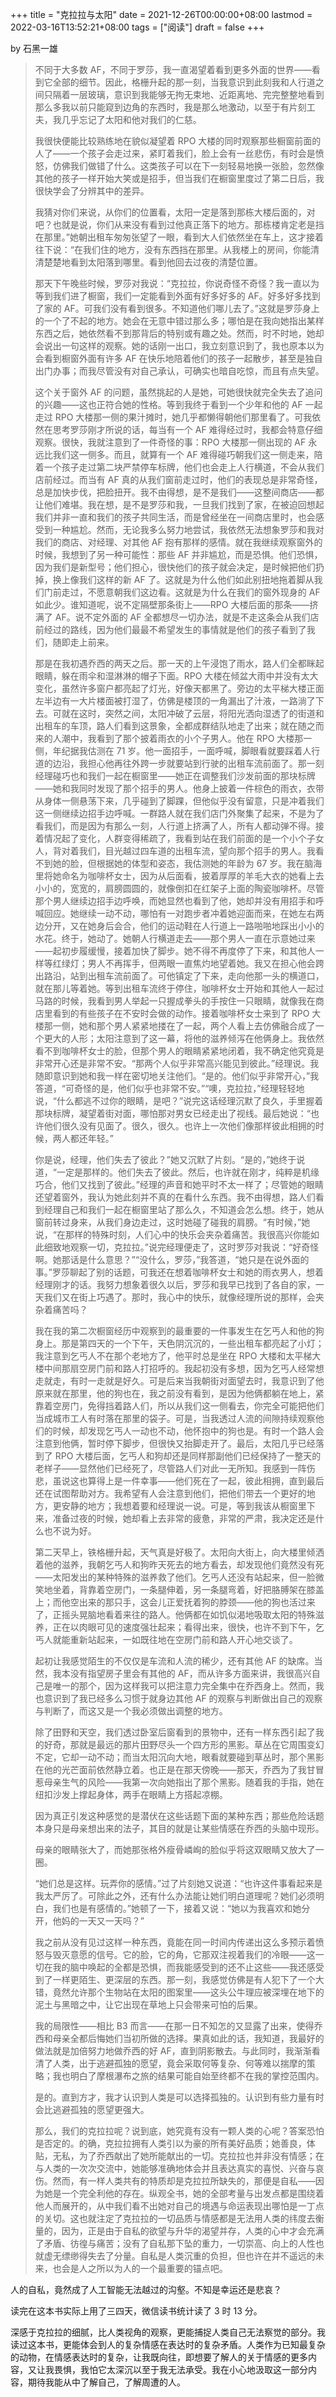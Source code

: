 +++
title = "克拉拉与太阳"
date = 2021-12-26T00:00:00+08:00
lastmod = 2022-03-16T13:52:21+08:00
tags = ["阅读"]
draft = false
+++

by 石黑一雄

> 不同于大多数 AF，不同于罗莎，我一直渴望着看到更多外面的世界——看到它全部的细节。因此，格栅升起的那一刻，当我意识到此刻我和人行道之间只隔着一层玻璃，意识到我能够无拘无束地、近距离地、完完整整地看到那么多我以前只能窥到边角的东西时，我是那么地激动，以至于有片刻工夫，我几乎忘记了太阳和他对我们的仁慈。
>
> 我很快便能比较熟练地在貌似凝望着 RPO 大楼的同时观察那些橱窗前面的人了——一个孩子会走过来，紧盯着我们，脸上会有一丝悲伤，有时会是愤怒，仿佛我们做错了什么。这类孩子可以在下一刻轻易地换一张脸，忽然像其他的孩子一样开始大笑或是招手，但当我们在橱窗里度过了第二日后，我很快学会了分辨其中的差异。
>
> 我猜对你们来说，从你们的位置看，太阳一定是落到那栋大楼后面的，对吧？也就是说，你们从来没有看到过他真正落下的地方。那栋楼肯定老是挡在那里。”她朝出租车匆匆张望了一眼，看到大人们依然坐在车上，这才接着往下说：“在我们住的地方，没有东西挡在那里。从我楼上的房间，你能清清楚楚地看到太阳落到哪里。看到他回去过夜的清楚位置。
>
> 那天下午晚些时候，罗莎对我说：“克拉拉，你说奇怪不奇怪？我一直以为等到我们进了橱窗，我们一定能看到外面有好多好多的 AF。好多好多找到了家的 AF。可我们没有看到很多。不知道他们哪儿去了。”这就是罗莎身上的一个了不起的地方。她会在无意中错过那么多；哪怕是在我向她指出某样东西之后，她依然看不到那背后的特别或有趣之处。然而，时不时地，她却会说出一句这样的观察。她的话刚一出口，我立刻意识到了，我也原本以为会看到橱窗外面有许多 AF 在快乐地陪着他们的孩子一起散步，甚至是独自出门办事；而我尽管没有对自己承认，可确实也暗自吃惊，而且有点失望。
>
> 这个关于窗外 AF 的问题，虽然挑起的人是她，可她很快就完全失去了追问的兴趣——这也正符合她的性格。等到我终于看到一个少年和他的 AF 一起走过 RPO 大楼那一侧的果汁摊时，她几乎都懒得朝他们那里看了。可我依然在思考罗莎刚才所说的话，每当有一个 AF 难得经过时，我都会特意仔细观察。很快，我就注意到了一件奇怪的事：RPO 大楼那一侧出现的 AF 永远比我们这一侧多。而且，就算有一个 AF 难得碰巧朝我们这一侧走来，陪着一个孩子走过第二块严禁停车标牌，他们也会走上人行横道，不会从我们店前经过。而当有 AF 真的从我们窗前走过时，他们的表现总是非常奇怪，总是加快步伐，把脸扭开。我不由得想，是不是我们——这整间商店——都让他们难堪。我在想，是不是罗莎和我，一旦我们找到了家，在被迫回想起我们并非一直和我们的孩子共同生活，而是曾经坐在一间商店里时，也会感受到一种尴尬。然而，无论我多么努力地尝试，我依然无法想象罗莎和我对我们的商店、对经理、对其他 AF 抱有那样的感情。就在我继续观察窗外的时候，我想到了另一种可能性：那些 AF 并非尴尬，而是恐惧。他们恐惧，因为我们是新型号；他们担心，很快他们的孩子就会决定，是时候把他们扔掉，换上像我们这样的新 AF 了。这就是为什么他们如此别扭地拖着脚从我们门前走过，不愿意朝我们这边看。这就是为什么在我们的窗外现身的 AF 如此少。谁知道呢，说不定隔壁那条街上——RPO 大楼后面的那条——挤满了 AF。说不定外面的 AF 全都想尽一切办法，就是不走这条会从我们店前经过的路线，因为他们最最不希望发生的事情就是他们的孩子看到了我们，随即走上前来。
>
> 那是在我初遇乔西的两天之后。那一天的上午浸饱了雨水，路人们全都眯起眼睛，躲在雨伞和湿淋淋的帽子下面。RPO 大楼在倾盆大雨中并没有太大变化，虽然许多窗户都亮起了灯光，好像天都黑了。旁边的太平梯大楼正面左半边有一大片楼面被打湿了，仿佛是楼顶的一角漏出了汁液，一路淌了下去。可就在这时，突然之间，太阳冲破了云层，将阳光洒向湿透了的街道和出租车的车顶，路人们看到这景象，全都成群结队地走了出来；就在随之而来的人潮中，我看到了那个披着雨衣的小个子男人。他在 RPO 大楼那一侧，年纪据我估测在 71 岁。他一面招手，一面呼喊，脚眼看就要踩着人行道的边沿，我担心他再往外跨一步就要站到行驶的出租车流前面了。那一刻经理碰巧也和我们一起在橱窗里——她正在调整我们沙发前面的那块标牌——她和我同时发现了那个招手的男人。他身上披着一件棕色的雨衣，衣带从身体一侧悬荡下来，几乎碰到了脚踝，但他似乎没有留意，只是冲着我们这一侧继续边招手边呼喊。一群路人就在我们店门外聚集了起来，不是为了看我们，而是因为有那么一刻，人行道上挤满了人，所有人都动弹不得。接着情况起了变化，人群变得稀疏了，我看到站在我们前面的是一个小个子女人，背对着我们，目光越过四车道的出租车流，望向那个招手的男人。我看不到她的脸，但根据她的体型和姿态，我估测她的年龄为 67 岁。我在脑海里将她命名为咖啡杯女士，因为从后面看，披着厚厚的羊毛大衣的她看上去小小的，宽宽的，肩膀圆圆的，就像倒扣在红架子上面的陶瓷咖啡杯。尽管那个男人继续边招手边呼唤，而她显然也看到了他，她却并没有用招手和呼喊回应。她继续一动不动，哪怕有一对跑步者冲着她迎面而来，在她左右两边分开，又在她身后会合，他们的运动鞋在人行道上一路啪啪地踩出小小的水花。终于，她动了。她朝人行横道走去——那个男人一直在示意她过来——起初步履缓慢，接着加快了脚步。她不得不再度停了下来，和其他人一样等红绿灯；男人不再挥手，但两眼一直焦灼地望着她。我又在担心他会跨出路沿，站到出租车流前面了。可他镇定了下来，走向他那一头的横道口，就在那儿等着她。等到出租车流终于停住，咖啡杯女士开始和其他人一起过马路的时候，我看到男人举起一只握成拳头的手按住一只眼睛，就像我在商店里看到的有些孩子在不安时会做的动作。接着咖啡杯女士来到了 RPO 大楼那一侧，她和那个男人紧紧地搂在了一起，两个人看上去仿佛融合成了一个更大的人形；太阳注意到了这一幕，将他的滋养倾泻在他俩身上。我依然看不到咖啡杯女士的脸，但那个男人的眼睛紧紧地闭着，我不确定他究竟是非常开心还是非常不安。“那两个人似乎非常高兴能见到彼此。”经理说。我随即意识到她和我一样在密切地关注他们。“是的。他们似乎非常开心，”我答道，“可奇怪的是，他们似乎也非常不安。”“噢，克拉拉，”经理轻轻地说，“什么都逃不过你的眼睛，是吧？”说完这话经理沉默了良久，手里握着那块标牌，凝望着街对面，哪怕那对男女已经走出了视线。最后她说：“也许他们很久没有见面了。很久，很久。也许上一次他们像那样彼此相拥的时候，两人都还年轻。”
>
> 你是说，经理，他们失去了彼此？”她又沉默了片刻。“是的，”她终于说道，“一定是那样的。他们失去了彼此。然后，也许就在刚才，纯粹是机缘巧合，他们又找到了彼此。”经理的声音和她平时不太一样了；尽管她的眼睛还望着窗外，我认为她此刻并不真的在看什么东西。我不由得想，路人们看到经理自己和我们一起在橱窗里站了那么久，不知道会怎么想。终于，她从窗前转过身来，从我们身边走过，这时她碰了碰我的肩膀。“有时候，”她说，“在那样的特殊时刻，人们心中的快乐会夹杂着痛苦。我很高兴你能如此细致地观察一切，克拉拉。”说完经理便走了，这时罗莎对我说：“好奇怪啊。她那话是什么意思？”“没什么，罗莎，”我答道，“她只是在说外面的事。”罗莎聊起了别的话题，可我还在想着咖啡杯女士和她的雨衣男人，想着经理刚才的话。我努力想象着很久以后，罗莎和我早已找到了各自的家，一天我们又在街上巧遇了。那时，我心中的快乐，就像经理所说的那样，会夹杂着痛苦吗？
>
> 我在我的第二次橱窗经历中观察到的最重要的一件事发生在乞丐人和他的狗身上。那是第四天的一个下午，天色阴沉沉的，一些出租车都亮起了小灯；我注意到乞丐人不在那个老地方了，他平时总是坐在 RPO 大楼和太平梯大楼中间那扇空房门前和路人打招呼的。我起初没有多想，因为乞丐人经常想走就走，有时一走就是好久。可是后来当我朝街对面望去时，我意识到了他原来就在那里，他的狗也在，我之前没有看到，是因为他俩都躺在地上，紧靠着空房门，免得挡着路人们，所以从我们这一侧看去，你完全可能把他们当成城市工人有时落在那里的袋子。可是，当我透过人流的间隙持续观察他们的时候，却发现乞丐人一动也不动，他怀抱中的狗也是。有时一个路人会注意到他俩，暂时停下脚步，但很快又抬脚走开了。最后，太阳几乎已经落到了 RPO 大楼后面，乞丐人和狗却还是同样那副他们已经保持了一整天的老样子——显然他们已经死了，尽管路人们对此一无所知。我感到一阵伤悲，虽说这也算得上是一件幸事——他们死在了一起，彼此相拥，直到最后还在试图帮助对方。我希望有人会注意到他们，把他们带去一个更好的地方，更安静的地方；我想着要和经理说一说。可是，等到我该从橱窗里下来，准备过夜的时候，她却看上去非常的疲惫，非常的严肃，我决定还是什么也不说为好。
>
> 第二天早上，铁格栅升起，天气真是好极了。太阳向大街上，向大楼里倾洒着他的滋养，我朝乞丐人和狗昨天死去的地方看去，却发现他们竟然没有死——太阳发出的某种特殊的滋养救了他们。乞丐人还没有站起来，但一脸微笑地坐着，背靠着空房门，一条腿伸着，另一条腿弯着，好把胳膊架在膝盖上；而他空出来的那只手，这会儿正爱抚着狗的脖颈——他的狗也活过来了，正摇头晃脑地看着来往的路人。他俩都在如饥似渴地吸取太阳的特殊滋养，正在以肉眼可见的速度强壮起来；看得出来，很快，也许不到下午，乞丐人就能重新站起来，一如既往地在空房门前和路人开心地交谈了。
>
> 起初让我感觉陌生的不仅仅是车流和人流的稀少，还有其他 AF 的缺席。当然，我本没有指望房子里会有其他的 AF，而从许多方面来讲，我很高兴自己是唯一的那个，因为这样我可以把注意力完全集中在乔西身上。然而，我也意识到了我已经多么习惯于就身边其他 AF 的观察与判断做出自己的观察与判断了，而这又是一个我必须做出调整的地方。
>
> 除了田野和天空，我们透过卧室后窗看到的景物中，还有一样东西引起了我的好奇，那就是最远的那片田野尽头一个四方形的黑影。草丛在它周围变幻不定，它却一动不动；而当太阳沉向大地，眼看就要碰到草丛时，那个黑影在他的光芒面前依然静立着。也正是在那天傍晚——那天，乔西为了我甘冒惹母亲生气的风险——我第一次向她指出了那个黑影。随着我的手指，她在纽扣沙发上撑起身体，两手在眼睛上方搭起凉棚。
>
> 因为真正引发这种感觉的是潜伏在这些话题下面的某种东西；那些危险话题本身只是母亲想出来的法子，其目的就是让某些情感在乔西的头脑中现形。
>
> 母亲的眼睛张大了，而她那张格外瘦骨嶙峋的脸似乎将这双眼睛又放大了一圈。
>
> “她们总是这样。玩弄你的感情。”过了片刻她又说道：“也许这件事看起来是我太严厉了。可除此之外，还有什么办法能让她们明白道理呢？她们必须明白，我们也是有感情的。”她顿了一下，接着又说：“她以为我喜欢和她分开，他妈的一天又一天吗？”
>
> 我之前从没有见过这样一种东西，竟能在同一时间内传递出这么多预示着愤怒与毁灭意愿的信号。它的脸，它的角，它那双注视着我们的冷眼——这一切在我的脑中唤起的全都是恐惧，而我能感受到的还不止这些——我还感受到了一样更陌生、更深层的东西。那一刻，我感觉仿佛是有人犯下了一个大错，竟然允许那个生物站在太阳的图案里——这头公牛理应被深埋在地下的泥土与黑暗之中，让它出现在草地上只会带来可怕的后果。
>
> 我的局限性——相比 B3 而言——在那一日不知怎的又显露了出来，使得乔西和母亲全都后悔她们当初所做的选择。果真如此的话，我知道，我最好的做法就是加倍努力地做乔西的好 AF，直到阴影散去。与此同时，我渐渐看清了人类，出于逃避孤独的愿望，竟会采取何等复杂、何等难以揣摩的策略；我也明白了摩根瀑布之旅的结果可能自始至终都不在我的掌控范围内。
>
> 是的。直到方才，我才认识到人类是可以选择孤独的。认识到有些力量有时会比逃避孤独的愿望更强大。
>
> 那么，我们的克拉拉呢？说到底，她究竟有没有一颗人类的心呢？答案恐怕是否定的。的确，克拉拉拥有人类引以为豪的所有美好品质；她善良，体贴，无私，为了乔西献出了她所能献出的一切。克拉拉也并非没有情感；在与人类的一次次交流中，她能够准确地体会并且表达真实的喜悦、兴奋与哀伤。然而，有一样人类共有的特质却是克拉拉所缺失的，那便是自私——因为她是一个完全利他的存在。纵观全书，她的全部考量与出发点都是围绕着他人而展开的，从中我们看不出她对自己的境遇与命运表现出哪怕是一丁点的关切。这也就注定了克拉拉的一切品质与情感都是无法用人类的纬度去衡量的，因为，正是由于自私的欲望与升华的渴望并存，人类的心中才会充满了矛盾、彷徨与痛苦；没有了自私那下坠的重力，一切崇高、向上的人性也就虚无缥缈得失去了分量。自私是人类沉重的负担，但也许在并不遥远的未来，也会是人之所以为人的一个最重要的锚点吧。

人的自私，竟然成了人工智能无法越过的沟壑。不知是幸运还是悲哀？

读完在这本书实际上用了三四天，微信读书统计读了 3 时 13 分。

深感于克拉拉的细腻，比人类视角的观察，更能捕捉人类自己无法察觉的部分。我读过这本书，更能体会到人的复杂情感在表达时的复杂矛盾。人类作为已知最复杂的动物，在情感表达时的复杂，让我既向往，即想要了解人的关于情感的更多内容，又让我畏惧，我怕它太深沉以至于我无法承受。我在小心地汲取这一部分内容，期待我能从中了解自己，了解周遭的人。